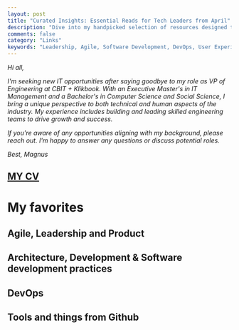 ```yaml
---
layout: post
title: "Curated Insights: Essential Reads for Tech Leaders from April"
description: "Dive into my handpicked selection of resources designed to empower tech leaders. Spanning topics from leadership and software development to DevOps and user experience, this collection offers invaluable insights from experts in the field. Whether you're a startup founder, a seasoned manager, or an aspiring tech leader, these articles will equip you with the knowledge you need to excel in today's rapidly evolving tech landscape."
comments: false
category: "Links"
keywords: "Leadership, Agile, Software Development, DevOps, User Experience, Deep Learning, Startup, Engineering Management, Architecture, System Design, Database Management, Cloud-native Platforms, Team Management, Employee Engagement, Tech Tools."
---
```


*Hi all,*

*I'm seeking new IT opportunities after saying goodbye to my role as VP of Engineering at CBIT + Klikbook. With an Executive Master's in IT Management and a Bachelor's in Computer Science and Social Science, I bring a unique perspective to both technical and human aspects of the industry. My experience includes building and leading skilled engineering teams to drive growth and success.*

*If you're aware of any opportunities aligning with my background, please reach out. I'm happy to answer any questions or discuss potential roles.*

*Best, Magnus*

## [MY CV](https://udbjorg.net/assets/CV.pdf)

<!-- markdownlint-disable MD033 MD020 MD025-->
# My favorites<a name="favorites"></a>


## Agile, Leadership and Product<a name="agile"></a>



## Architecture, Development & Software development practices <a name="development"></a>


## DevOps<a name="devops"></a>


## Tools and things from Github <a name="tools"></a>


